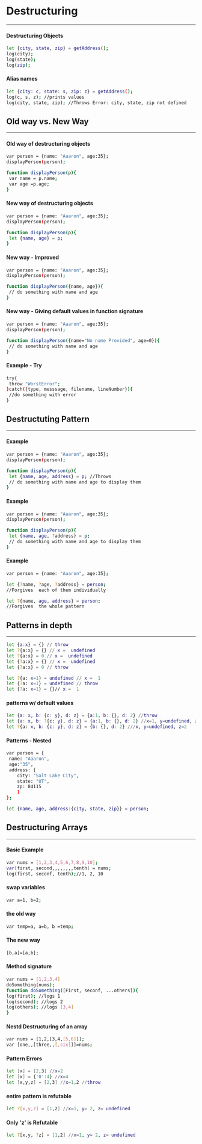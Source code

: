 # Destructuring
-------------

#### Destructuring Objects
``` sh
let {city, state, zip} = getAddress();
log(city);
log(state);
log(zip);
```

#### Alias names
``` sh
let {city: c, state: s, zip: z} = getAddress();
log(c, s, z); //prints values
log(city, state, zip); //Throws Error: city, state, zip not defined
```

## Old way vs. New Way
---

#### Old way of destructuring objects
```sh
var person = {name: "Aaaron", age:35};
displayPerson(person);

function displayPerson(p){
 var name = p.name;
 var age =p.age;
}
```

#### New way of destructuring objects
```sh
var person = {name: "Aaaron", age:35};
displayPerson(person);

function displayPerson(p){
 let {name, age} = p;
}
```

#### New way - Improved
```sh
var person = {name: "Aaaron", age:35};
displayPerson(person);

function displayPerson({name, age}){
 // do something with name and age
}
```

#### New way - Giving default values in function signature
```sh
var person = {name: "Aaaron", age:35};
displayPerson(person);

function displayPerson({name="No name Provided", age=0}){
 // do something with name and age
}
```

#### Example - Try
```sh
try{
 throw "WorstError";
}catch({type, messsage, filename, lineNumber}){
 //do something with error
}
```

## Destructuting Pattern
---------------------

#### Example
```sh
var person = {name: "Aaaron", age:35};
displayPerson(person);

function displayPerson(p){
 let {name, age, address} = p; //Throws
 // do something with name and age to display them
}
```


#### Example
```sh
var person = {name: "Aaaron", age:35};
displayPerson(person);

function displayPerson(p){
 let {name, age, ?address} = p;
 // do something with name and age to display them
}
```


#### Example
```sh
var person = {name: "Aaaron", age:35};

let {?name, ?age, ?address} = person; 
//Forgives  each of them individually

let ?{name, age, address} = person; 
//Forgives  the whole pattern
```

## Patterns in depth
-----------------
```sh
let {a:x} = {} // throw
let ?{a:x} = {} // x =  undefined
let ?{a:x} = 0 // x =  undefined
let {?a:x} = {} // x =  undefined
let {?a:x} = 0 // throw

let ?{a: x=1} = undefined // x =  1
let {?a: x=1} = undefined // throw
let {?a: x=1} = {}// x =  1
```

#### patterns w/ default values
```sh
let {a: x, b: {c: y}, d: z} = {a:1, b: {}, d: 2} //throw
let {a: x, b: ?{c: y}, d: z} = {a:1, b: {}, d: 2} //x=1, y=undefined, z=2
let ?{a: x, b: {c: y}, d: z} = {b: {}, d: 2} ///x, y=undefined, z=2
```


#### Patterns - Nested
```sh
var person = {
 name: "Aaaron", 
 age:"35",
 address: {
	city: "Salt Lake City",
	state: "UT",
	zp: 84115
	}
};

let {name, age, address:{city, state, zip}} = person;
```


## Destructuring Arrays
--------------------

#### Basic Example
```sh
var nums = [1,2,3,4,5,6,7,8,9,10];
var[first, second,,,,,,,,tenth] = nums;
log(first, seconf, tenth);//1, 2, 10
```

#### swap variables
```sh
var a=1, b=2;
```

#### the old way
```sh
var temp=a, a=b, b =temp;
```

#### The new way
```sh
[b,a]=[a,b];
```

#### Method signature
```sh
var nums = [1,2,3,4]
doSomething(nums);
function doSomething([First, seconf, ...others]){
log(first); //logs 1
log(second); //logs 2
log(others); //logs [3,4]
}
```

#### Nestd Destructuring of an array
```sh
var nums = [1,2,[3,4,[5,6]]];
var [one,,[three,,[,six]]]=nums;
```

#### Pattern Errors
```sh
let [x] = [2,3] //x=2
let [x] = {'0':4} //x=4
let [x,y,z] = [2,3] //x=1,2 //throw
```

#### entire pattern is refutable
```sh
let ?[x,y,z] = [1,2] //x=1, y= 2, z= undefined
```

#### Only 'z' is Refutable
```sh
let ?[x,y, ?z] = [1,2] //x=1, y= 2, z= undefined
```

